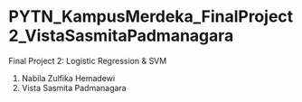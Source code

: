 # PYTN_KampusMerdeka_FinalProject2_VistaSasmitaPadmanagara

Final Project 2: Logistic Regression & SVM
1. Nabila Zulfika Hemadewi
2. Vista Sasmita Padmanagara
